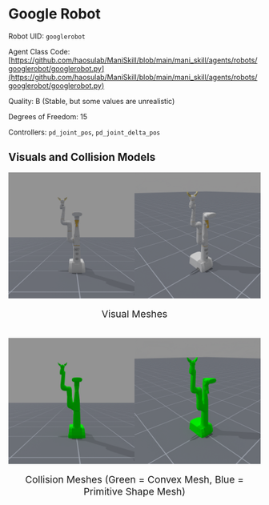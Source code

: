 <!-- THIS IS ALL GENERATED DOCUMENTATION via generate_robot_docs.py. DO NOT MODIFY THIS FILE DIRECTLY. -->

# Google Robot

Robot UID: `googlerobot`

Agent Class Code: [https://github.com/haosulab/ManiSkill/blob/main/mani_skill/agents/robots/googlerobot/googlerobot.py](https://github.com/haosulab/ManiSkill/blob/main/mani_skill/agents/robots/googlerobot/googlerobot.py)

Quality: B (Stable, but some values are unrealistic)

Degrees of Freedom: 15

Controllers: `pd_joint_pos`, `pd_joint_delta_pos`

## Visuals and Collision Models

<div>
    <div style="max-width: 100%; display: flex; justify-content: center;">
        <img src="../../_static/robot_images/googlerobot/front_visual.png" style='min-width:min(50%, 100px);max-width:50%;height:auto' alt="googlerobot">
        <img src="../../_static/robot_images/googlerobot/side_visual.png" style='min-width:min(50%, 100px);max-width:50%;height:auto' alt="googlerobot">
    </div>
    <p style="text-align: center; font-size: 1.2rem;">Visual Meshes</p>
    <br/>
    <div style="max-width: 100%; display: flex; justify-content: center;">
        <img src="../../_static/robot_images/googlerobot/front_collision.png" style='min-width:min(50%, 100px);max-width:50%;height:auto' alt="googlerobot">
        <img src="../../_static/robot_images/googlerobot/side_collision.png" style='min-width:min(50%, 100px);max-width:50%;height:auto' alt="googlerobot">
    </div>
    <p style="text-align: center; font-size: 1.2rem;">Collision Meshes (Green = Convex Mesh, Blue = Primitive Shape Mesh)</p>
</div>
